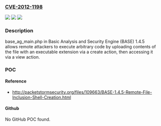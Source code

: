 ### [CVE-2012-1198](https://cve.mitre.org/cgi-bin/cvename.cgi?name=CVE-2012-1198)
![](https://img.shields.io/static/v1?label=Product&message=n%2Fa&color=blue)
![](https://img.shields.io/static/v1?label=Version&message=n%2Fa&color=blue)
![](https://img.shields.io/static/v1?label=Vulnerability&message=n%2Fa&color=brighgreen)

### Description

base_ag_main.php in Basic Analysis and Security Engine (BASE) 1.4.5 allows remote attackers to execute arbitrary code by uploading contents of the file with an executable extension via a create action, then accessing it via a view action.

### POC

#### Reference
- http://packetstormsecurity.org/files/109663/BASE-1.4.5-Remote-File-Inclusion-Shell-Creation.html

#### Github
No GitHub POC found.

